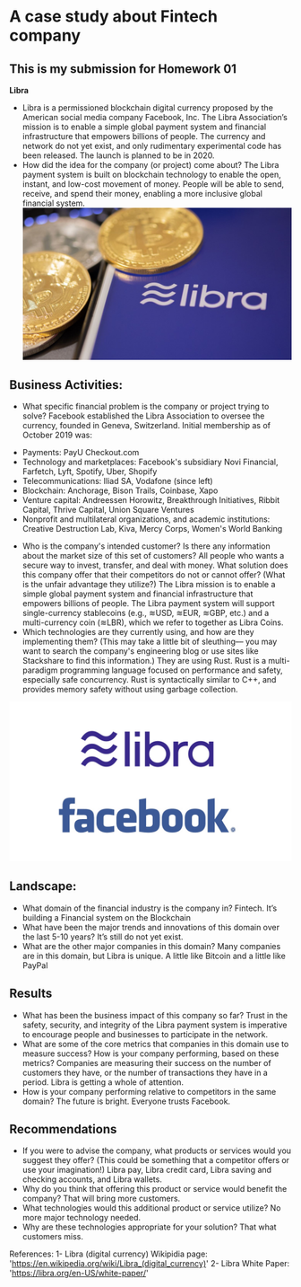 # A case study about Fintech company
## This is my submission for Homework 01
**Libra**
* Libra is a permissioned blockchain digital currency proposed by the American social media company Facebook, Inc.
The Libra Association’s mission is to enable a simple global payment system and financial infrastructure that empowers billions of people.
The currency and network do not yet exist, and only rudimentary experimental code has been released. The launch is planned to be in 2020.
* How did the idea for the company (or project) come about?
The Libra payment system is built on blockchain technology to enable the open, instant, and low-cost movement of money. People will be able to send, receive, and spend their money, enabling a more inclusive global financial system.
![alt text](Libra01.jpg)

## Business Activities:
* What specific financial problem is the company or project trying to solve?
Facebook established the Libra Association to oversee the currency, founded in Geneva, Switzerland. Initial membership as of October 2019 was:
-	Payments: PayU Checkout.com
-	Technology and marketplaces: Facebook's subsidiary Novi Financial, Farfetch, Lyft, Spotify, Uber, Shopify
-	Telecommunications: Iliad SA, Vodafone (since left)
-	Blockchain: Anchorage, Bison Trails, Coinbase, Xapo
-	Venture capital: Andreessen Horowitz, Breakthrough Initiatives, Ribbit Capital, Thrive Capital, Union Square Ventures
-	Nonprofit and multilateral organizations, and academic institutions: Creative Destruction Lab, Kiva, Mercy Corps, Women's World Banking
* Who is the company's intended customer?  Is there any information about the market size of this set of customers?
All people who wants a secure way to invest, transfer, and deal with money.
What solution does this company offer that their competitors do not or cannot offer? (What is the unfair advantage they utilize?)
The Libra mission is to enable a simple global payment system and financial infrastructure that empowers billions of people. The Libra payment system will support single-currency stablecoins (e.g., ≋USD, ≋EUR, ≋GBP, etc.) and a multi-currency coin (≋LBR), which we refer to together as Libra Coins.
* Which technologies are they currently using, and how are they implementing them? (This may take a little bit of sleuthing–– you may want to search the company's engineering blog or use sites like Stackshare to find this information.)
They are using Rust. Rust is a multi-paradigm programming language focused on performance and safety, especially safe concurrency. Rust is syntactically similar to C++, and provides memory safety without using garbage collection.

![alt text](Libra02.jpg)

## Landscape:
* What domain of the financial industry is the company in?
Fintech. It’s building a Financial system on the Blockchain
* What have been the major trends and innovations of this domain over the last 5-10 years?
It’s still do not yet exist.
* What are the other major companies in this domain?
Many companies are in this domain, but Libra is unique. A little like Bitcoin and a little like PayPal
## Results
* What has been the business impact of this company so far?
Trust in the safety, security, and integrity of the Libra payment system is imperative to encourage people and businesses to participate in the network. 
* What are some of the core metrics that companies in this domain use to measure success? How is your company performing, based on these metrics?
Companies are measuring their success on the number of customers they have, or the number of transactions they have in a period. Libra is getting a whole of attention.
* How is your company performing relative to competitors in the same domain?
The future is bright. Everyone trusts Facebook.
## Recommendations
* If you were to advise the company, what products or services would you suggest they offer? (This could be something that a competitor offers or use your imagination!)
Libra pay, Libra credit card, Libra saving and checking accounts, and Libra wallets.
* Why do you think that offering this product or service would benefit the company?
That will bring more customers.
* What technologies would this additional product or service utilize?
No more major technology needed.
* Why are these technologies appropriate for your solution?
That what customers miss.

References:
1-	Libra (digital currency) Wikipidia page: 'https://en.wikipedia.org/wiki/Libra_(digital_currency)'
2-	Libra White Paper: 'https://libra.org/en-US/white-paper/'

